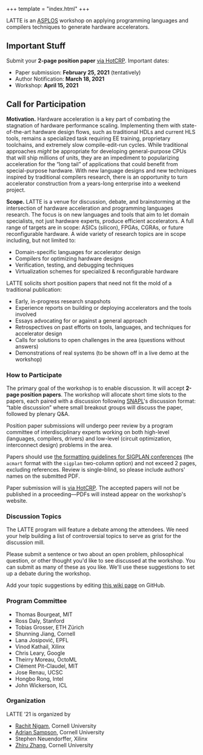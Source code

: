 +++
template = "index.html"
+++

LATTE is an [ASPLOS][] workshop on applying programming languages and compilers
techniques to generate hardware accelerators.

## Important Stuff

Submit your **2-page position paper** [via HotCRP][hotcrp]. Important dates:

- Paper submission: **February 25, 2021** (tentatively)
- Author Notification: **March 18, 2021**
- Workshop: **April 15, 2021**


## Call for Participation

**Motivation.**
Hardware acceleration is a key part of combating the stagnation of hardware performance scaling. Implementing them with state-of-the-art hardware design flows, such as traditional HDLs and current HLS tools, remains a specialized task requiring EE training, proprietary toolchains, and extremely slow compile-edit-run cycles. While traditional approaches *might* be appropriate for developing general-purpose CPUs that will ship millions of units, they are an impediment to popularizing acceleration for the “long tail” of applications that could benefit from special-purpose hardware. With new language designs and new techniques inspired by traditional compilers research, there is an opportunity to turn accelerator construction from a years-long enterprise into a weekend project.

**Scope.**
LATTE is a venue for discussion, debate, and brainstorming at the intersection of hardware acceleration and programming languages research. The focus is on new languages and tools that aim to let domain specialists, not just hardware experts, produce efficient accelerators. A full range of targets are in scope: ASICs (silicon), FPGAs, CGRAs, or future reconfigurable hardware. A wide variety of research topics are in scope including, but not limited to:

- Domain-specific languages for accelerator design
- Compilers for optimizing hardware designs
- Verification, testing, and debugging techniques
- Virtualization schemes for specialized & reconfigurable hardware

LATTE solicits short position papers that need not fit the mold of a traditional publication:

- Early, in-progress research snapshots
- Experience reports on building or deploying accelerators and the tools involved
- Essays advocating for or against a general approach
- Retrospectives on past efforts on tools, languages, and techniques for accelerator design
- Calls for solutions to open challenges in the area (questions without answers)
- Demonstrations of real systems (to be shown off in a live demo at the workshop)

### How to Participate

The primary goal of the workshop is to enable discussion. It will accept **2-page position papers**.
The workshop will allocate short time slots to the papers, each paired with a discussion following [SNAPL][]'s discussion format:
“table discussion” where small breakout groups will discuss the paper, followed by plenary Q&A.

Position paper submissions will undergo peer review by a program committee of interdisciplinary experts working on both high-level (languages, compilers, drivers) and low-level (circuit optimization, interconnect design) problems in the area.

Papers should use [the formatting guidelines for SIGPLAN conferences][sigplanconf] (the `acmart` format with the `sigplan` two-column option) and not exceed 2 pages, excluding references. Review is single-blind, so please include authors' names on the submitted PDF.

Paper submission will is [via HotCRP][hotcrp].
The accepted papers will not be published in a proceeding—PDFs will instead appear on the workshop's website.

### Discussion Topics

The LATTE program will feature a debate among the attendees. We need your help building a list of controversial topics to serve as grist for the discussion mill.

Please submit a sentence or two about an open problem, philosophical question, or other thought you'd like to see discussed at the workshop. You can submit as many of these as you like. We'll use these suggestions to set up a debate during the workshop.

Add your topic suggestions by editing [this wiki page][topics] on GitHub.

### Program Committee

- Thomas Bourgeat, MIT
- Ross Daly, Stanford
- Tobias Grosser, ETH Zürich
- Shunning Jiang, Cornell
- Lana Josipović, EPFL
- Vinod Kathail, Xilinx
- Chris Leary, Google
- Theirry Moreau, OctoML
- Clément Pit-Claudel, MIT
- Jose Renau, UCSC
- Hongbo Rong, Intel
- John Wickerson, ICL

### Organization

LATTE ’21 is organized by

- [Rachit Nigam](rachitnigam.com), Cornell University
- [Adrian Sampson](adriansampson.net), Cornell University
- Stephen Neuendorffer, Xilinx
- [Zhiru Zhang](https://www.csl.cornell.edu/~zhiruz/), Cornell University


[topics]: https://github.com/cucapra/latte2020/wiki/Discussion-Topics
[snapl]: http://cs.brown.edu/~sk/Memos/Conference-Discussion-Format/
[sigplanconf]: http://www.sigplan.org/Resources/Author/
[hotcrp]: http://example.com/TK
[asplos]: https://asplos-conference.org

